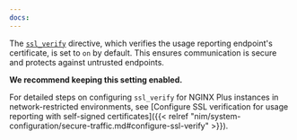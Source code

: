```yaml
---
docs:
---
```


The [`ssl_verify`](https://nginx.org/en/docs/ngx_mgmt_module.html#ssl_verify) directive, which verifies the usage reporting endpoint's certificate, is set to `on` by default. This ensures communication is secure and protects against untrusted endpoints.

**We recommend keeping this setting enabled.**

For detailed steps on configuring `ssl_verify` for NGINX Plus instances in network-restricted environments, see [Configure SSL verification for usage reporting with self-signed certificates]({{< relref "nim/system-configuration/secure-traffic.md#configure-ssl-verify" >}}).

